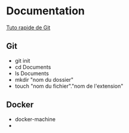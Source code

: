 # Documentation

[Tuto rapide de Git](http://rogerdudler.github.io/git-guide/index.fr.html)


## Git
* git init
* cd Documents
* ls Documents
* mkdir "nom du dossier"
* touch "nom du fichier"."nom de l'extension"



## Docker

* docker-machine
* 